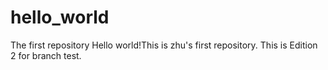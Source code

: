 # hello_world
The first repository
Hello world!This is zhu's first repository.
This is Edition 2 for branch test.
